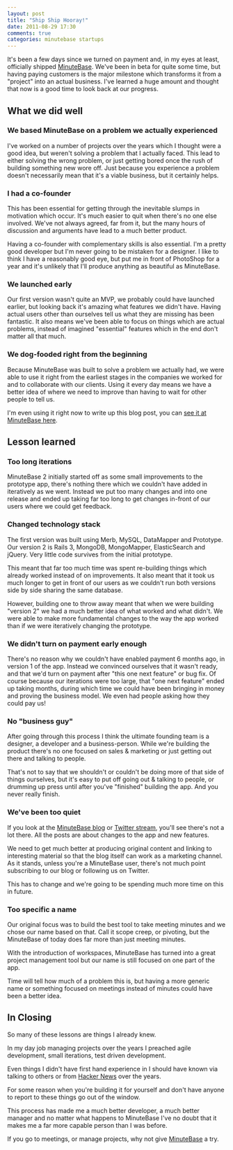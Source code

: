 ```yaml
---
layout: post
title: "Ship Ship Hooray!"
date: 2011-08-29 17:30
comments: true
categories: minutebase startups
---
```


It's been a few days since we turned on payment and, in my eyes at least, officially shipped [MinuteBase](http://minutebase.com). We've been in beta for quite some time, but having paying customers is the major milestone which transforms it from a "project" into an actual business. I've learned a huge amount and thought that now is a good time to look back at our progress.

## What we did well

### We based MinuteBase on a problem we actually experienced

I've worked on a number of projects over the years which I thought were a good idea, but weren't solving a problem that I actually faced. This lead to either solving the wrong problem, or just getting bored once the rush of building something new wore off. Just because you experience a problem doesn't necessarily mean that it's a viable business, but it certainly helps.

### I had a co-founder

This has been essential for getting through the inevitable slumps in motivation which occur. It's much easier to quit when there's no one else involved. We've not always agreed, far from it, but the many hours of discussion and arguments have lead to a much better product.

Having a co-founder with complementary skills is also essential. I'm a pretty good developer but I'm never going to be mistaken for a designer. I like to think I have a reasonably good eye, but put me in front of PhotoShop for a year and it's unlikely that I'll produce anything as beautiful as MinuteBase.

### We launched early

Our first version wasn't quite an MVP, we probably could have launched earlier, but looking back it's amazing what features we didn't have. Having actual users other than ourselves tell us what they are missing has been fantastic. It also means we've been able to focus on things which are actual problems, instead of imagined "essential" features which in the end don't matter all that much.

### We dog-fooded right from the beginning

Because MinuteBase was built to solve a problem we actually had, we were able to use it right from the earliest stages in the companies we worked for and to collaborate with our clients. Using it every day means we have a better idea of where we need to improve than having to wait for other people to tell us.

I'm even using it right now to write up this blog post, you can [see it at MinuteBase here](http://livsey.minutebase.com/meetings/ship-ship-hooray).

## Lesson learned

### Too long iterations

MinuteBase 2 initially started off as some small improvements to the prototype app, there's nothing there which we couldn't have added in iteratively as we went. Instead we put too many changes and into one release and ended up taking far too long to get changes in-front of our users where we could get feedback.

### Changed technology stack

The first version was built using Merb, MySQL, DataMapper and Prototype. Our version 2 is Rails 3, MongoDB, MongoMapper, ElasticSearch and jQuery. Very little code survives from the initial prototype.

This meant that far too much time was spent re-building things which already worked instead of on improvements. It also meant that it took us much longer to get in front of our users as we couldn't run both versions side by side sharing the same database.

However, building one to throw away meant that when we were building "version 2" we had a much better idea of what worked and what didn't. We were able to make more fundamental changes to the way the app worked than if we were iteratively changing the prototype.

### We didn't turn on payment early enough

There's no reason why we couldn't have enabled payment 6 months ago, in version 1 of the app. Instead we convinced ourselves that it wasn't ready, and that we'd turn on payment after "this one next feature" or bug fix. Of course because our iterations were too large, that "one next feature" ended up taking months, during which time we could have been bringing in money and proving the business model. We even had people asking how they could pay us!

### No "business guy"

After going through this process I think the ultimate founding team is a designer, a developer and a business-person. While we're building the product there's no one focused on sales & marketing or just getting out there and talking to people.

That's not to say that we shouldn't or couldn't be doing more of that side of things ourselves, but it's easy to put off going out & talking to people, or drumming up press until after you've "finished" building the app. And you never really finish.

### We've been too quiet

If you look at the [MinuteBase blog](http://blog.minutebase.com) or [Twitter stream](http://twitter.com/minutebase), you'll see there's not a lot there. All the posts are about changes to the app and new features.

We need to get much better at producing original content and linking to interesting material so that the blog itself can work as a marketing channel. As it stands, unless you're a MinuteBase user, there's not much point subscribing to our blog or following us on Twitter.

This has to change and we're going to be spending much more time on this in future.

### Too specific a name

Our original focus was to build the best tool to take meeting minutes and we chose our name based on that. Call it scope creep, or pivoting, but the MinuteBase of today does far more than just meeting minutes.

With the introduction of workspaces, MinuteBase has turned into a great project management tool but our name is still focused on one part of the app.

Time will tell how much of a problem this is, but having a more generic name or something focused on meetings instead of minutes could have been a better idea.

## In Closing

So many of these lessons are things I already knew.

In my day job managing projects over the years I preached agile development, small iterations, test driven development.

Even things I didn't have first hand experience in I should have known via talking to others or from [Hacker News](http://news.ycombinator.com) over the years.

For some reason when you're building it for yourself and don't have anyone to report to these things go out of the window.

This process has made me a much better developer, a much better manager and no matter what happens to MinuteBase I've no doubt that it makes me a far more capable person than I was before.

If you go to meetings, or manage projects, why not give [MinuteBase](http://minutebase.com) a try.